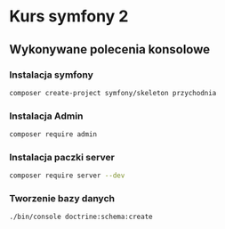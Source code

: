 # Kurs symfony 2

## Wykonywane polecenia konsolowe

### Instalacja symfony 
```bash
composer create-project symfony/skeleton przychodnia
```

### Instalacja Admin
```bash
composer require admin
```

### Instalacja paczki server
```bash
composer require server --dev
```

### Tworzenie bazy danych
```bash
./bin/console doctrine:schema:create
```
